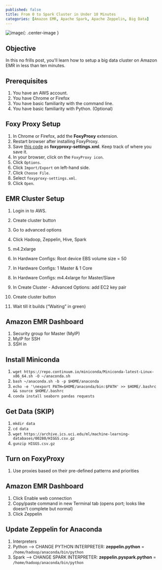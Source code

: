```yaml
---
published: false
title: From 0 to Spark Cluster in Under 10 Minutes
categories: [Amazon EMR, Apache Spark, Apache Zeppelin, Big Data]
---
```


![image](/assets/images/name.jpeg?raw=true){: .center-image }

## Objective
In this no frills post, you'll learn how to setup a big data cluster on Amazon EMR in less than ten minutes. 

## Prerequisites
1. You have an AWS account.
2. You have Chrome or Firefox
3. You have basic familiarity with the command line.
4. You have basic familiarity with Python. (Optional) 

## Foxy Proxy Setup
1. In Chrome or Firefox, add the **FoxyProxy** extension.
2. Restart browser after installing FoxyProxy.
3. Save [this code](https://github.com/dziganto/dziganto.github.io/blob/master/_scripts/foxyproxy-settings.xml) as **foxyproxy-settings.xml**. Keep track of where you save it.
4. In your browser, click on the `FoxyProxy icon`.
5. Click `Options`.
6. Click `Import/Export` on left-hand side.
7. Click `Choose File`. 
8. Select `foxyproxy-settings.xml`. 
9. Click `Open`.

## EMR Cluster Setup
1. Login in to AWS.

1. Create cluster button
2. Go to advanced options
3. Click Hadoop, Zeppelin, Hive, Spark
4. m4.2xlarge
5. In Hardware Configs: Root device EBS volume size = 50 
6. In Hardware Configs: 1 Master & 1 Core
7. In Hardware Configs: m4.4xlarge for Master/Slave
8. In Create Cluster - Advanced Options: add EC2 key pair
9. Create cluster button
10. Wait till it builds (“Waiting” in green)

## Amazon EMR Dashboard
1. Security group for Master (MyIP)
2. MyIP for SSH
3. SSH in

## Install Miniconda
1. `wget https://repo.continuum.io/miniconda/Miniconda-latest-Linux-x86_64.sh -O ~/anaconda.sh`
2. `bash ~/anaconda.sh -b -p $HOME/anaconda`
3. `echo -e '\nexport PATH=$HOME/anaconda/bin:$PATH' >> $HOME/.bashrc && source $HOME/.bashrc`
4. `conda install seaborn pandas requests`

## Get Data (SKIP)
1. `mkdir data`
2. `cd data`
3. `wget https://archive.ics.uci.edu/ml/machine-learning-databases/00280/HIGGS.csv.gz`
4. `gunzip HIGGS.csv.gz`

## Turn on FoxyProxy 	
1. Use proxies based on their pre-defined patterns and priorities

## Amazon EMR Dashboard
1. Click Enable web connection
2. Copy/paste command in new Terminal tab (opens port; looks like doesn’t complete but normal)
3. Click Zeppelin

## Update Zeppelin for Anaconda
1. Interpreters
2. Python --> CHANGE PYTHON INTERPRETER: **zeppelin.python** = `/home/hadoop/anaconda/bin/python`
3. Spark --> CHANGE SPARK INTERPRETER: **zeppelin.pyspark.python** = `/home/hadoop/anaconda/bin/python`
